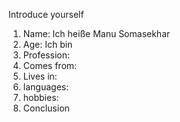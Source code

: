 Introduce yourself
1.  Name: Ich heiße Manu Somasekhar
2. Age: Ich bin
3. Profession:
4. Comes from:
5. Lives in:
6. languages:
7. hobbies:
8. Conclusion
